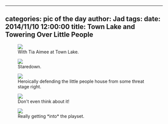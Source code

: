 
---
categories: pic of the day
author: Jad
tags: 
date: 2014/11/10 12:00:00
title: Town Lake and Towering Over Little People
---

<figure>
<img src="/img/2014/11/10/img_20141110_102433089_medium.jpg" />
<figcaption>With Tia Aimee at Town Lake.</figcaption>
</figure>

<figure>
<img src="/img/2014/11/10/img_20141110_102451040_medium.jpg" />
<figcaption>Staredown.</figcaption>
</figure>

<figure>
<img src="/img/2014/11/10/img_20141110_081204880_medium.jpg" />
<figcaption>Heroically defending the little people house from some threat stage right.</figcaption>
</figure>

<figure>
<img src="/img/2014/11/10/img_20141110_081206915_medium.jpg" />
<figcaption>Don't even think about it!</figcaption>
</figure>

<figure>
<img src="/img/2014/11/10/img_20141110_145843903_medium.jpg" />
<figcaption>Really getting *into* the playset.</figcaption>
</figure>
